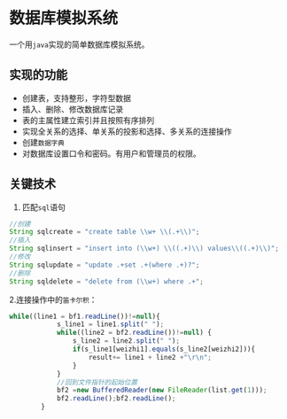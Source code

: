 # 数据库模拟系统
一个用`java`实现的简单数据库模拟系统。

## 实现的功能
* 创建表，支持整形，字符型数据
* 插入、删除、修改数据库记录
* 表的主属性建立索引并且按照有序排列
* 实现全关系的选择、单关系的投影和选择、多关系的连接操作
* 创建`数据字典`
* 对数据库设置口令和密码。有用户和管理员的权限。


## 关键技术
1. 匹配`sql`语句
```javascript
//创建
String sqlcreate = "create table \\w+ \\(.+\\)";
//插入
String sqlinsert = "insert into (\\w+) \\((.+)\\) values\\((.+)\\)";
//修改
String sqlupdate = "update .+set .+(where .+)?";
//删除
String sqldelete = "delete from (\\w+) where .+";
```
2.连接操作中的`笛卡尔积`：
```javascript
while((line1 = bf1.readLine())!=null){
            s_line1 = line1.split(" ");
            while((line2 = bf2.readLine())!=null) {
                s_line2 = line2.split(" ");
                if(s_line1[weizhi1].equals(s_line2[weizhi2])){
                    result+= line1 + line2 +"\r\n";
                }
            }
            //回到文件指针的起始位置
            bf2 =new BufferedReader(new FileReader(list.get(1)));
            bf2.readLine();bf2.readLine();
        }
```
